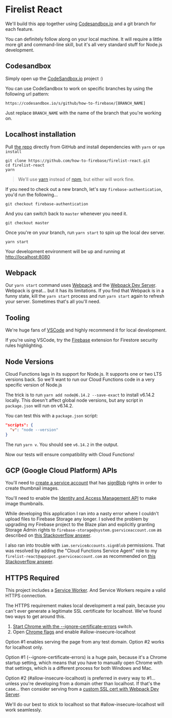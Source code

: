 # Firelist React

We'll build this app together using [Codesandbox.io](https://codesandbox.io/s/github/how-to-firebase/firelist-react/tree/master) and a git branch for each feature.

You can definitely follow along on your local machine. It will require a little more git and command-line skill, but it's all very standard stuff for Node.js development.

## Codesandbox

Simply open up the [CodeSandbox.io](https://codesandbox.io/s/github/how-to-firebase/firelist-react) project :)

You can use CodeSandbox to work on specific branches by using the following url pattern:

`https://codesandbox.io/s/github/how-to-firebase/[BRANCH_NAME]`

Just replace `BRANCH_NAME` with the name of the branch that you're working on.

## Localhost installation

Pull [the repo](https://github.com/how-to-firebase/firelist-react) directly from GitHub and install dependencies with `yarn` or `npm install`

```
git clone https://github.com/how-to-firebase/firelist-react.git
cd firelist-react
yarn
```

> We'll use [yarn](https://yarnpkg.com/) instead of [npm](https://www.npmjs.com/), but either will work fine.

If you need to check out a new branch, let's say `firebase-authentication`, you'd run the following...

```
git checkout firebase-authentication
```

And you can switch back to `master` whenever you need it.

```
git checkout master
```

Once you're on your branch, run `yarn start` to spin up the local dev server.

```
yarn start
```

Your development environment will be up and running at [http://localhost:8080](http://localhost:8080)

## Webpack

Our `yarn start` command uses [Webpack](https://webpack.js.org/) and the [Webpack Dev Server](https://webpack.js.org/configuration/dev-server/). Webpack is great... but it has its limitations. If you find that Webpack is in a funny state, kill the `yarn start` process and run `yarn start` again to refresh your server. Sometimes that's all you'll need.

## Tooling

We're huge fans of [VSCode](https://code.visualstudio.com/) and highly recommend it for local development.

If you're using VSCode, try the [Firebase](https://github.com/toba/vsfire) extension for Firestore security rules highlighting.

## Node Versions

Cloud Functions lags in its support for Node.js. It supports one or two LTS versions back. So we'll want to run our Cloud Functions code in a very specific version of Node.js

The trick is to run `yarn add node@6.14.2 --save-exact` to install v6.14.2 locally. This doesn't affect global node versions, but any script in `package.json` will run on v6.14.2.

You can test this with a `package.json` script:

```json
"scripts": {
  "v": "node --version"
}
```

The run `yarn v`. You should see `v6.14.2` in the output.

Now our tests will ensure compatibility with Cloud Functions!

## GCP (Google Cloud Platform) APIs

You'll need to [create a service account](https://console.developers.google.com/iam-admin/serviceaccounts) that has [signBlob](https://cloud.google.com/iam/reference/rest/v1/projects.serviceAccounts/signBlob) rights in order to create thumbnail images.

You'll need to enable the [Identity and Access Management API](https://console.developers.google.com/apis/library/iam.googleapis.com/?project=firelist-react) to make image thumbnails.

While developing this application I ran into a nasty error where I couldn't upload files to Firebase Storage any longer. I solved the problem by upgrading my Firebase project to the Blaze plan and explicitly granting Storage Admin rights to `firebase-storage@system.gserviceaccount.com` as described on [this Stackoverflow answer](https://stackoverflow.com/questions/50292353/firebase-storage-security-rules-400-error-issue-permission-denied-could-not-ac).

I also ran into trouble with `iam.serviceAccounts.signBlob` permissions. That was resolved by adding the "Cloud Functions Service Agent" role to my `firelist-react@appspot.gserviceaccount.com` as recommended on [this Stackoverflow answer](https://github.com/googleapis/nodejs-storage/issues/150).

## HTTPS Required

This project includes a [Service Worker](https://developers.google.com/web/fundamentals/primers/service-workers/). And Service Workers require a valid HTTPS connection.

The HTTPS requirement makes local development a real pain, because you can't ever generate a legitimate SSL certificate for localhost. We've found two ways to get around this.

1. [Start Chrome with the --ignore-certificate-errors](https://www.technipages.com/google-chrome-bypass-your-connection-is-not-private-message) switch. 
2. Open [Chrome flags](chrome://flags/) and enable #allow-insecure-localhost

Option #1 enables serving the page from any test domain. Option #2 works for localhost only.

Option #1 (--ignore-certificate-errors) is a huge pain, because it's a Chrome startup setting, which means that you have to manually open Chrome with that settings, which is a different process for both Windows and Mac.

Option #2 (#allow-insecure-localhost) is preferred in every way to #1... unless you're developing from a domain other than localhost. If that's the case... then consider serving from a [custom SSL cert with Webpack Dev Server](https://webpack.js.org/configuration/dev-server/#devserver-https).

We'll do our best to stick to localhost so that #allow-insecure-localhost will work seamlessly.
